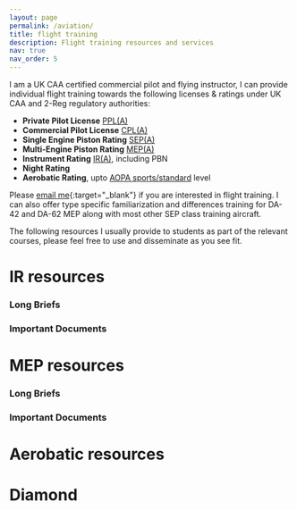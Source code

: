 ```yaml
---
layout: page
permalink: /aviation/
title: flight training
description: Flight training resources and services 
nav: true
nav_order: 5
---
```


I am a UK CAA certified commercial pilot and flying instructor, I can provide individual flight training towards the following licenses & ratings under UK CAA and 2-Reg regulatory authorities:
- **Private Pilot License** [PPL(A)](https://www.caa.co.uk/general-aviation/pilot-licences/aeroplanes/private-pilot-licence-for-aeroplanes/)
- **Commercial Pilot License** [CPL(A)](https://www.caa.co.uk/commercial-industry/pilot-licences/aeroplanes/commercial-pilot-licence-aeroplanes/)
- **Single Engine Piston Rating** [SEP(A)](https://www.caa.co.uk/general-aviation/pilot-licences/part-fcl-requirements/ratings/single-engine-piston-rating-for-aeroplanes/)
- **Multi-Engine Piston Rating** [MEP(A)](https://www.caa.co.uk/general-aviation/pilot-licences/part-fcl-requirements/ratings/multi-engine-piston-rating-for-aeroplanes/)
- **Instrument Rating** [IR(A)](https://www.caa.co.uk/commercial-industry/pilot-licences/aeroplanes/instrument-rating-for-aeroplanes/#:~:text=The%20instrument%20rating%20enables%20you,other%20circumstances%20of%20reduced%20visibility.), including PBN
- **Night Rating**
- **Aerobatic Rating**, upto [AOPA sports/standard](https://www.aopa.co.uk/training-safety/aopa-aerobatic-certificate.html) level

Please [email me](mailto:aq15777@bristol.ac.uk?subject=Flight%20Training%3A%20%24(title)&body=tldr%3A%20%24(280-character-summary)%0A*%20%24(details-in-bullets)%0A*%20%24(more-details)%0A){:target="_blank"} if you are interested in flight training. I can also offer type specific familiarization and differences training for DA-42 and DA-62 MEP along with most other SEP class training aircraft.

The following resources I usually provide to students as part of the relevant courses, please feel free to use and disseminate as you see fit.  

# IR resources

### Long Briefs

### Important Documents

# MEP resources

### Long Briefs

### Important Documents

# Aerobatic resources

# Diamond 